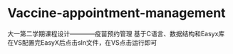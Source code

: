 # Vaccine-appointment-management
大一第二学期课程设计————疫苗预约管理
基于C语言、数据结构和Easyx库
在VS配置完EasyX后点击sln文件，在VS点击运行即可
